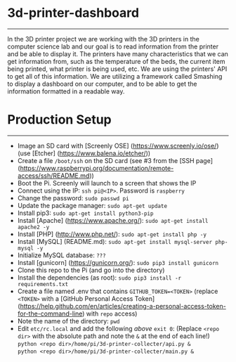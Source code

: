 # 3d-printer-dashboard
---
In the 3D printer project we are working with the 3D printers in the computer science lab and our goal is to read information from the printer and be able to display it. The printers have many characteristics that we can get information from, such as the temperature of the beds, the current item being printed, what printer is being used, etc. We are using the printers' API to get all of this information. We are utilizing a framework called Smashing to display a dashboard on our computer, and to be able to get the information formatted in a readable way.


# Production Setup
---
* Image an SD card with [Screenly OSE] (https://www.screenly.io/ose/) (use [Etcher] (https://www.balena.io/etcher/))
* Create a file `/boot/ssh` on the SD card (see #3 from the [SSH page] (https://www.raspberrypi.org/documentation/remote-access/ssh/README.md))
* Boot the Pi. Screenly will launch to a screen that shows the IP
* Connect using the IP: `ssh pi@<IP>`. Password is `raspberry`
* Change the password: `sudo passwd pi`
* Update the package manager: `sudo apt-get update`
* Install pip3: `sudo apt-get install python3-pip`
* Install [Apache] (https://www.apache.org/): `sudo apt-get install apache2 -y`
* Install [PHP] (http://www.php.net/): `sudo apt-get install php -y`
* Install [MySQL] (README.md): `sudo apt-get install mysql-server php-mysql -y`
* Initialize MySQL database: `???`
* Install [gunicorn] (https://gunicorn.org/): `sudo pip3 install gunicorn`
* Clone this repo to the Pi (and go into the directory)
* Install the dependencies (as root): `sudo pip3 install -r requirements.txt`
* Create a file named .env that contains `GITHUB_TOKEN=<TOKEN>` (replace `<TOKEN>` with a [GitHub Personal Access Token] (https://help.github.com/en/articles/creating-a-personal-access-token-for-the-command-line) with `repo` access)
* Note the name of the directory: `pwd`
* Edit `etc/rc.local` and add the following *above* `exit 0`: (Replace `<repo dir>` with the absolute path and note the `&` at the end of each line!) <br/>
`python <repo dir>/home/pi/3d-printer-collecter/api.py &` </br> `python <repo dir>/home/pi/3d-printer-collecter/main.py &` </br>
